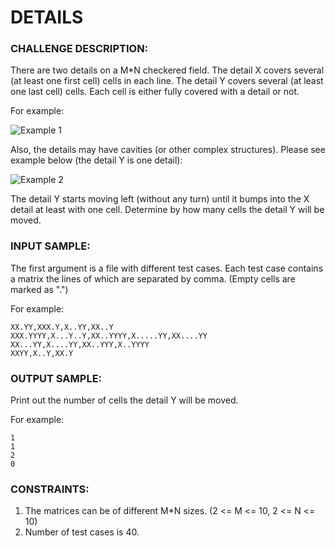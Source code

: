 # DETAILS

### CHALLENGE DESCRIPTION:

There are two details on a M*N checkered field. The detail X covers several (at least one first cell) cells in each line. The detail Y covers several (at least one last cell) cells. Each cell is either fully covered with a detail or not.

For example:

![Example 1](http://i.imgur.com/OC4gljP.png)

Also, the details may have cavities (or other complex structures). Please see example below (the detail Y is one detail):

![Example 2](http://i.imgur.com/kbPilph.jpg)

The detail Y starts moving left (without any turn) until it bumps into the X detail at least with one cell. Determine by how many cells the detail Y will be moved.

### INPUT SAMPLE:

The first argument is a file with different test cases. Each test case contains a matrix the lines of which are separated by comma. (Empty cells are marked as ".")

For example:

```
XX.YY,XXX.Y,X..YY,XX..Y
XXX.YYYY,X...Y..Y,XX..YYYY,X.....YY,XX....YY
XX...YY,X....YY,XX..YYY,X..YYYY
XXYY,X..Y,XX.Y
```

### OUTPUT SAMPLE:

Print out the number of cells the detail Y will be moved.

For example:

```
1
1
2
0
```

### CONSTRAINTS:

1. The matrices can be of different M*N sizes. (2 <= M <= 10, 2 <= N <= 10)
2. Number of test cases is 40.